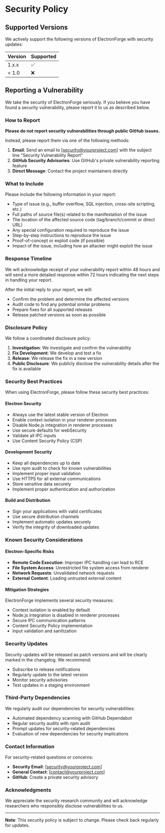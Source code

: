 # Security Policy

## Supported Versions

We actively support the following versions of ElectronForge with security updates:

| Version | Supported          |
| ------- | ------------------ |
| 1.x.x   | :white_check_mark: |
| < 1.0   | :x:                |

## Reporting a Vulnerability

We take the security of ElectronForge seriously. If you believe you have found a security vulnerability, please report it to us as described below.

### How to Report

**Please do not report security vulnerabilities through public GitHub issues.**

Instead, please report them via one of the following methods:

1. **Email**: Send an email to [security@yourproject.com] with the subject line "Security Vulnerability Report"
2. **GitHub Security Advisories**: Use GitHub's private vulnerability reporting feature
3. **Direct Message**: Contact the project maintainers directly

### What to Include

Please include the following information in your report:

- Type of issue (e.g., buffer overflow, SQL injection, cross-site scripting, etc.)
- Full paths of source file(s) related to the manifestation of the issue
- The location of the affected source code (tag/branch/commit or direct URL)
- Any special configuration required to reproduce the issue
- Step-by-step instructions to reproduce the issue
- Proof-of-concept or exploit code (if possible)
- Impact of the issue, including how an attacker might exploit the issue

### Response Timeline

We will acknowledge receipt of your vulnerability report within 48 hours and will send a more detailed response within 72 hours indicating the next steps in handling your report.

After the initial reply to your report, we will:

- Confirm the problem and determine the affected versions
- Audit code to find any potential similar problems
- Prepare fixes for all supported releases
- Release patched versions as soon as possible

### Disclosure Policy

We follow a coordinated disclosure policy:

1. **Investigation**: We investigate and confirm the vulnerability
2. **Fix Development**: We develop and test a fix
3. **Release**: We release the fix in a new version
4. **Public Disclosure**: We publicly disclose the vulnerability details after the fix is available

### Security Best Practices

When using ElectronForge, please follow these security best practices:

#### Electron Security

- Always use the latest stable version of Electron
- Enable context isolation in your renderer processes
- Disable Node.js integration in renderer processes
- Use secure defaults for webSecurity
- Validate all IPC inputs
- Use Content Security Policy (CSP)

#### Development Security

- Keep all dependencies up to date
- Use npm audit to check for known vulnerabilities
- Implement proper input validation
- Use HTTPS for all external communications
- Store sensitive data securely
- Implement proper authentication and authorization

#### Build and Distribution

- Sign your applications with valid certificates
- Use secure distribution channels
- Implement automatic updates securely
- Verify the integrity of downloaded updates

### Known Security Considerations

#### Electron-Specific Risks

- **Remote Code Execution**: Improper IPC handling can lead to RCE
- **File System Access**: Unrestricted file system access from renderer
- **Network Requests**: Unvalidated network requests
- **External Content**: Loading untrusted external content

#### Mitigation Strategies

ElectronForge implements several security measures:

- Context isolation is enabled by default
- Node.js integration is disabled in renderer processes
- Secure IPC communication patterns
- Content Security Policy implementation
- Input validation and sanitization

### Security Updates

Security updates will be released as patch versions and will be clearly marked in the changelog. We recommend:

- Subscribe to release notifications
- Regularly update to the latest version
- Monitor security advisories
- Test updates in a staging environment

### Third-Party Dependencies

We regularly audit our dependencies for security vulnerabilities:

- Automated dependency scanning with GitHub Dependabot
- Regular security audits with npm audit
- Prompt updates for security-related dependencies
- Evaluation of new dependencies for security implications

### Contact Information

For security-related questions or concerns:

- **Security Email**: [security@yourproject.com]
- **General Contact**: [contact@yourproject.com]
- **GitHub**: Create a private security advisory

### Acknowledgments

We appreciate the security research community and will acknowledge researchers who responsibly disclose vulnerabilities to us.

---

**Note**: This security policy is subject to change. Please check back regularly for updates.